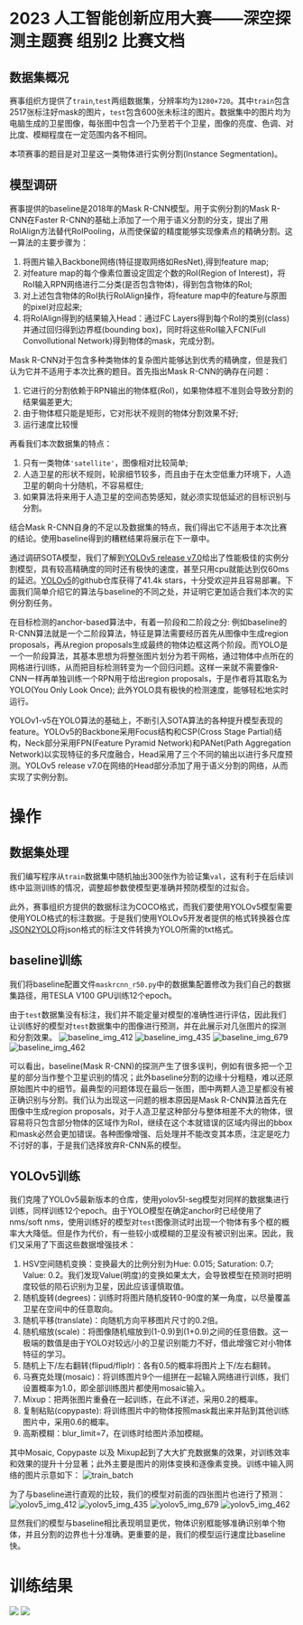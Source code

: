 # 2023 人工智能创新应用大赛——深空探测主题赛 组别2 比赛文档

## 数据集概况
赛事组织方提供了`train`,`test`两组数据集，分辨率均为`1280×720`。其中`train`包含2517张标注好mask的图片，`test`包含600张未标注的图片。数据集中的图片均为电脑生成的卫星图像，每张图中包含一个乃至若干个卫星，图像的亮度、色调、对比度、模糊程度在一定范围内各不相同。

本项赛事的题目是对卫星这一类物体进行实例分割(Instance Segmentation)。

## 模型调研
赛事提供的baseline是2018年的Mask R-CNN模型。用于实例分割的Mask R-CNN在Faster R-CNN的基础上添加了一个用于语义分割的分支，提出了用RoIAlign方法替代RoIPooling，从而使保留的精度能够实现像素点的精确分割。这一算法的主要步骤为：
1. 将图片输入Backbone网络(特征提取网络如ResNet),得到feature map;
2. 对feature map的每个像素位置设定固定个数的RoI(Region of Interest)，将RoI输入RPN网络进行二分类(是否包含物体)，得到包含物体的RoI;
3. 对上述包含物体的RoI执行RoIAlign操作，将feature map中的feature与原图的pixel对应起来;
4. 将RoIAlign得到的结果输入Head：通过FC Layers得到每个RoI的类别(class)并通过回归得到边界框(bounding box)，同时将这些RoI输入FCN(Full Convollutional Network)得到物体的mask，完成分割。

Mask R-CNN对于包含多种类物体的复杂图片能够达到优秀的精确度，但是我们认为它并不适用于本次比赛的题目。首先指出Mask R-CNN的确存在问题：
1. 它进行的分割依赖于RPN输出的物体框(RoI)，如果物体框不准则会导致分割的结果偏差更大;
2. 由于物体框只能是矩形，它对形状不规则的物体分割效果不好;
3. 运行速度比较慢

再看我们本次数据集的特点：
1. 只有一类物体`'satellite'`，图像相对比较简单;
2. 人造卫星的形状不规则，轮廓细节较多，而且由于在太空低重力环境下，人造卫星的朝向十分随机，不容易框住;
3. 如果算法将来用于人造卫星的空间态势感知，就必须实现低延迟的目标识别与分割。

结合Mask R-CNN自身的不足以及数据集的特点，我们得出它不适用于本次比赛的结论。使用baseline得到的糟糕结果将展示在下一章中。

通过调研SOTA模型，我们了解到[YOLOv5 release v7.0](https://github.com/ultralytics/yolov5/releases/v7.0)给出了性能极佳的实例分割模型，具有较高精确度的同时还有极快的速度，甚至只用cpu就能达到仅60ms的延迟。[YOLOv5](https://github.com/ultralytics/yolov5)的github仓库获得了41.4k stars，十分受欢迎并且容易部署。下面我们简单介绍它的算法与baseline的不同之处，并证明它更加适合我们本次的实例分割任务。

在目标检测的anchor-based算法中，有着一阶段和二阶段之分: 例如baseline的R-CNN算法就是一个二阶段算法，特征是算法需要经历首先从图像中生成region proposals，再从region proposals生成最终的物体边框这两个阶段。而YOLO是一个一阶段算法，其基本思想为将整张图片划分为若干网格，通过物体中点所在的网格进行训练，从而把目标检测转变为一个回归问题。这样一来就不需要像R-CNN一样再单独训练一个RPN用于给出region proposals，于是作者将其取名为YOLO(You Only Look Once); 此外YOLO具有极快的检测速度，能够轻松地实时运行。

YOLOv1-v5在YOLO算法的基础上，不断引入SOTA算法的各种提升模型表现的feature。YOLOv5的Backbone采用Focus结构和CSP(Cross Stage Partial)结构，Neck部分采用FPN(Feature Pyramid Network)和PANet(Path Aggregation Network)以实现特征的多尺度融合，Head采用了三个不同的输出以进行多尺度预测。YOLOv5 release v7.0在网络的Head部分添加了用于语义分割的网络，从而实现了实例分割。

# 操作

## 数据集处理

我们编写程序从`train`数据集中随机抽出300张作为验证集`val`，这有利于在后续训练中监测训练的情况，调整超参数使模型更准确并预防模型的过拟合。

此外，赛事组织方提供的数据标注为COCO格式，而我们要使用YOLOv5模型需要使用YOLO格式的标注数据。于是我们使用YOLOv5开发者提供的格式转换器仓库[JSON2YOLO](https://github.com/ultralytics/JSON2YOLO)将json格式的标注文件转换为YOLO所需的txt格式。

## baseline训练
我们将baseline配置文件`maskrcnn_r50.py`中的数据集配置修改为我们自己的数据集路径，用TESLA V100 GPU训练12个epoch。

由于`test`数据集没有标注，我们并不能定量对模型的准确性进行评估，因此我们让训练好的模型对`test`数据集中的图像进行预测，并在此展示对几张图片的探测和分割效果。
![baseline_img_412](baseline/img_resize_412.png)
![baseline_img_435](baseline/img_resize_435.png)
![baseline_img_679](baseline/img_resize_679.png)
![baseline_img_462](baseline/img_resize_462.png)

可以看出，baseline(Mask R-CNN)的探测产生了很多误判，例如有很多把一个卫星的部分当作整个卫星识别的情况；此外baseline分割的边缘十分粗糙，难以还原原始图片中的细节。最典型的问题体现在最后一张图，图中两颗人造卫星都没有被正确识别与分割。我们认为出现这一问题的根本原因是Mask R-CNN算法首先在图像中生成region proposals，对于人造卫星这种部分与整体相差不大的物体，很容易将只包含部分物体的区域作为RoI，继续在这个本就错误的区域内得出的bbox和mask必然会更加错误。各种图像增强、后处理并不能改变其本质，注定是吃力不讨好的事，于是我们选择放弃R-CNN系的模型。

## YOLOv5训练
我们克隆了YOLOv5最新版本的仓库，使用yolov5l-seg模型对同样的数据集进行训练，同样训练12个epoch。由于YOLO模型在确定anchor时已经使用了nms/soft nms，使用训练好的模型对`test`图像测试时出现一个物体有多个框的概率大大降低。但是作为代价，有一些较小或模糊的卫星没有被识别出来。因此，我们又采用了下面这些数据增强技术：
1. HSV空间随机变换：变换最大的比例分别为Hue: 0.015; Saturation: 0.7; Value: 0.2。我们发现Value(明度)的变换如果太大，会导致模型在预测时把明度较低的陨石识别为卫星，因此应该谨慎取值。
2. 随机旋转(degrees)：训练时将图片随机旋转0-90度的某一角度，以尽量覆盖卫星在空间中的任意取向。
3. 随机平移(translate)：向随机方向平移图片尺寸的0.2倍。
4. 随机缩放(scale)：将图像随机缩放到(1-0.9)到(1+0.9)之间的任意倍数。这一极端的数值是由于YOLO对较远/小的卫星识别能力不好，借此增强它对小物体特征的学习。
5. 随机上下/左右翻转(flipud/fliplr)：各有0.5的概率将图片上下/左右翻转。
6. 马赛克处理(mosaic)：将训练图片9个一组拼在一起输入网络进行训练，我们设置概率为1.0，即全部训练图片都使用mosaic输入。
7. Mixup：把两张图片重叠在一起训练，在此不详述，采用0.2的概率。
8. 复制粘贴(copypaste): 将训练图片中的物体按照mask裁出来并贴到其他训练图片中，采用0.6的概率。
9. 高斯模糊：blur_limit=7，在训练时给图片添加模糊。

其中Mosaic, Copypaste 以及 Mixup起到了大大扩充数据集的效果，对训练效率和效果的提升十分显著；此外主要是图片的刚体变换和逐像素变换。训练中输入网络的图片示意如下：
![train_batch](yolov5/train_batch1.jpg)

为了与baseline进行直观的比较，我们的模型对前面的四张图片也进行了预测：
![yolov5_img_412](yolov5/img_resize_412.png)
![yolov5_img_435](yolov5/img_resize_435.png)
![yolov5_img_679](yolov5/img_resize_679.png)
![yolov5_img_462](yolov5/img_resize_462.png)

显然我们的模型与baseline相比表现明显更优，物体识别框能够准确识别单个物体，并且分割的边界也十分准确。更重要的是，我们的模型运行速度比baseline快。

# 训练结果

![](videos/1.gif)
![](videos/2.gif)

